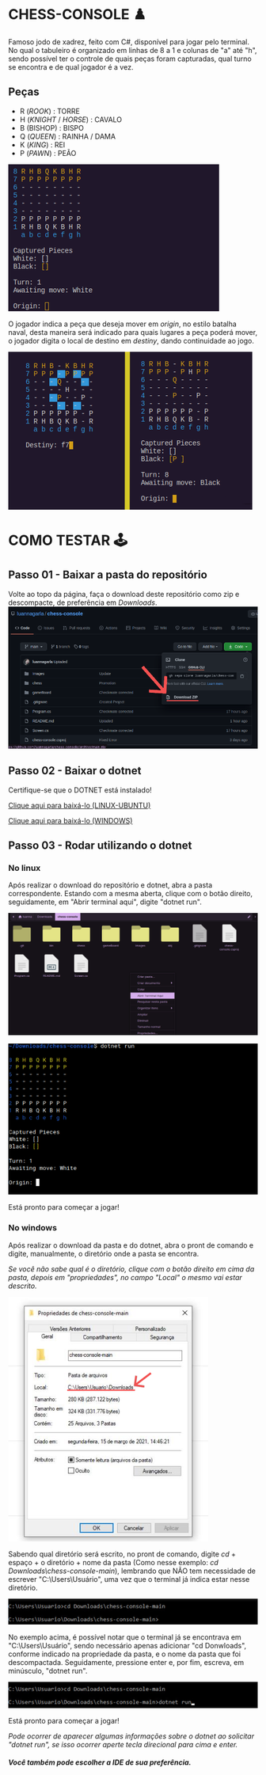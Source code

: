 # CHESS-CONSOLE :chess_pawn:
Famoso jodo de xadrez, feito com C#, disponível para jogar pelo terminal.
No qual o tabuleiro é organizado em linhas de 8 a 1 e colunas de "a" até "h", sendo possível ter o controle de quais peças foram capturadas, qual turno se encontra e de qual jogador é a vez.

## Peças
* R (_ROOK_) : TORRE
* H (_KNIGHT_ / _HORSE_) : CAVALO
* B (BISHOP) : BISPO
* Q (_QUEEN_) : RAINHA / DAMA
* K (_KING_) : REI
* P (_PAWN_) : PEÃO

![chess-console](Images/chess.png)

O jogador indica a peça que deseja mover em _origin_, no estilo batalha naval, desta maneira será indicado para quais lugares a peça poderá mover, o jogador digita o local de destino em _destiny_, dando continuidade ao jogo.

![chess-console](Images/chess-console.png)

# COMO TESTAR :joystick:
## Passo 01 - Baixar a pasta do repositório
Volte ao topo da página, faça o download deste repositório como zip e descompacte, de preferência em _Downloads_.
![Download](Images/download.png)

## Passo 02 - Baixar o dotnet
Certifique-se que o DOTNET está instalado!

<a href="https://docs.microsoft.com/pt-br/dotnet/core/install/linux-ubuntu">Clique aqui para baixá-lo (LINUX-UBUNTU)</a>

<a href="https://docs.microsoft.com/pt-br/dotnet/core/install/linux-ubuntu">Clique aqui para baixá-lo (WINDOWS)</a>

## Passo 03 - Rodar utilizando o dotnet
### No linux
Após realizar o download do repositório e dotnet, abra a pasta correspondente. Estando com a mesma aberta, clique com o botão direito, seguidamente, em "Abrir terminal aqui", digite "dotnet run".

![linux-console](Images/linux.png)

![linux-console](Images/linux-console.png)

Está pronto para começar a jogar!

### No windows
Após realizar o download da pasta e do dotnet, abra o pront de comando e digite, manualmente, o diretório onde a pasta se encontra.

_Se você não sabe qual é o diretório, clique com o botão direito em cima da pasta, depois em "propriedades", no campo "Local" o mesmo vai estar descrito._

![properties](Images/path.png)

Sabendo qual diretório será escrito, no pront de comando, digite _cd_ + espaço + o diretório + nome da pasta (Como nesse exemplo: _cd Downloads\chess-console-main_), lembrando que NÃO tem necessidade de escrever "C:\Users\Usuário", uma vez que o terminal já indica estar nesse diretório.

![windows-diretory](Images/windows-directory.png)

No exemplo acima, é possível notar que o terminal já se encontrava em "C:\Users\Usuário", sendo necessário apenas adicionar "cd Donwloads", conforme indicado na propriedade da pasta, e o nome da pasta que foi descompactada.
Seguidamente, pressione enter e, por fim, escreva, em minúsculo, "dotnet run".

![windows-console](Images/dotnetrun.png)

Está pronto para começar a jogar!


_Pode ocorrer de aparecer algumas informações sobre o dotnet ao solicitar "dotnet run", se isso ocorrer aperte tecla direcional para cima e enter._

##### Você também pode escolher a IDE de sua preferência.